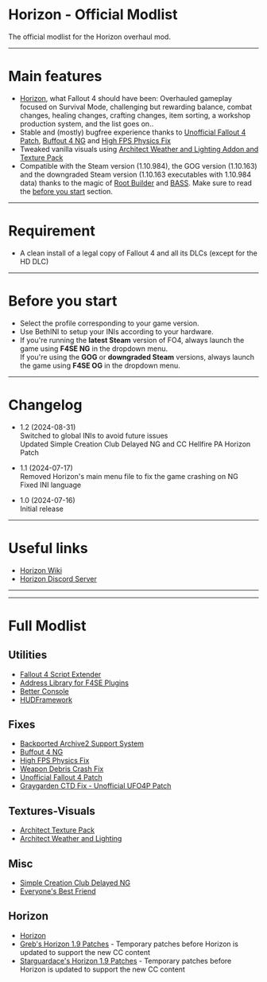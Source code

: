 # Horizon - Official Modlist
The official modlist for the Horizon overhaul mod.

---

# Main features
- [Horizon](https://www.nexusmods.com/fallout4/mods/17374), what Fallout 4 should have been: Overhauled gameplay focused on Survival Mode, challenging but rewarding balance, combat changes, healing changes, crafting changes, item sorting, a workshop production system, and the list goes on..
- Stable and (mostly) bugfree experience thanks to [Unofficial Fallout 4 Patch](https://www.nexusmods.com/fallout4/mods/4598), [Buffout 4 NG](https://www.nexusmods.com/fallout4/mods/64880) and [High FPS Physics Fix](https://www.nexusmods.com/fallout4/mods/44798)
- Tweaked vanilla visuals using [Architect Weather and Lighting Addon and Texture Pack](https://www.nexusmods.com/fallout4/mods/17374)
- Compatible with the Steam version (1.10.984), the GOG version (1.10.163) and the downgraded Steam version (1.10.163 executables with 1.10.984 data) thanks to the magic of [Root Builder](https://kezyma.github.io/?p=rootbuilder) and [BASS](https://www.nexusmods.com/fallout4/mods/81859). Make sure to read the [before you start](#before-you-start) section.

---

# Requirement
- A clean install of a legal copy of Fallout 4 and all its DLCs (except for the HD DLC)

---

# Before you start
- Select the profile corresponding to your game version.
- Use BethINI to setup your INIs according to your hardware.
- If you're running the **latest Steam** version of FO4, always launch the game using **F4SE NG** in the dropdown menu.\
If you're using the **GOG** or **downgraded Steam** versions, always launch the game using **F4SE OG** in the dropdown menu.

---

# Changelog
- 1.2 (2024-08-31)\
Switched to global INIs to avoid future issues\
Updated Simple Creation Club Delayed NG and CC Hellfire PA Horizon Patch

- 1.1 (2024-07-17)\
Removed Horizon's main menu file to fix the game crashing on NG\
Fixed INI language

- 1.0 (2024-07-16)\
Initial release

---

# Useful links
- [Horizon Wiki](https://antifandom.com/fo4horizon/wiki/Horizon_Wiki)
- [Horizon Discord Server](https://discord.gg/gW2xdaH)

---
---
# Full Modlist
## Utilities
- [Fallout 4 Script Extender](https://www.nexusmods.com/fallout4/mods/42147)
- [Address Library for F4SE Plugins](https://www.nexusmods.com/fallout4/mods/47327)
- [Better Console](https://www.nexusmods.com/fallout4/mods/26582)
- [HUDFramework](https://www.nexusmods.com/fallout4/mods/20309)

## Fixes
- [Backported Archive2 Support System](https://www.nexusmods.com/fallout4/mods/81859)
- [Buffout 4 NG](https://www.nexusmods.com/fallout4/mods/64880)
- [High FPS Physics Fix](https://www.nexusmods.com/fallout4/mods/44798)
- [Weapon Debris Crash Fix](https://www.nexusmods.com/fallout4/mods/48078)
- [Unofficial Fallout 4 Patch](https://www.nexusmods.com/fallout4/mods/4598)
- [Graygarden CTD Fix - Unofficial UFO4P Patch](https://www.nexusmods.com/fallout4/mods/73112)

## Textures-Visuals
- [Architect Texture Pack](https://www.nexusmods.com/fallout4/mods/17374)
- [Architect Weather and Lighting](https://www.nexusmods.com/fallout4/mods/17374)

## Misc
- [Simple Creation Club Delayed NG](https://www.nexusmods.com/fallout4/mods/84393)
- [Everyone's Best Friend](https://www.nexusmods.com/fallout4/mods/13459)

## Horizon
- [Horizon](https://www.nexusmods.com/fallout4/mods/17374)
- [Greb's Horizon 1.9 Patches](https://www.nexusmods.com/fallout4/mods/69033) - Temporary patches before Horizon is updated to support the new CC content
- [Starguardace's Horizon 1.9 Patches](https://www.nexusmods.com/fallout4/mods/69041) - Temporary patches before Horizon is updated to support the new CC content
